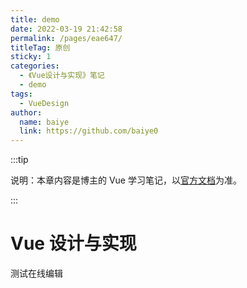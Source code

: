 ```yaml
---
title: demo
date: 2022-03-19 21:42:58
permalink: /pages/eae647/
titleTag: 原创
sticky: 1
categories:
  - 《Vue设计与实现》笔记
  - demo
tags:
  - VueDesign
author:
  name: baiye
  link: https://github.com/baiye0
---
```


:::tip

说明：本章内容是博主的 Vue 学习笔记，以[官方文档](https://cn.vuejs.org/v2/guide/)为准。

:::

# Vue 设计与实现

测试在线编辑
